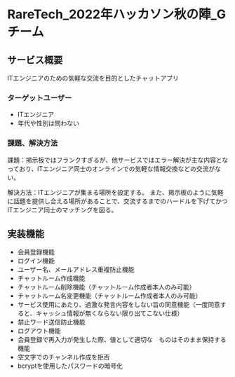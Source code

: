 # RareTech_2022年ハッカソン秋の陣_Gチーム

## サービス概要
ITエンジニアのための気軽な交流を目的としたチャットアプリ

### ターゲットユーザー
- ITエンジニア
- 年代や性別は問わない

### 課題、解決方法
課題：掲示板ではフランクすぎるが、他サービスではエラー解決が主な内容となっており、ITエンジニア同士のオンラインでの気軽な情報交換などの交流がない。

解決方法：ITエンジニアが集まる場所を設定する。
また、掲示板のように気軽に話題を提供し合える場所があることで、交流するまでのハードルを下げてかつITエンジニア同士のマッチングを図る。

## 実装機能
- 会員登録機能
- ログイン機能
- ユーザー名、メールアドレス重複防止機能
- チャットルーム作成機能
- チャットルーム削除機能（チャットルーム作成者本人のみ可能）
- チャットルーム名変更機能（チャットルーム作成者本人のみ可能）
- サービス使用にあたり、過激な発言内容をしない旨の同意機能（一度同意すると、キャッシュ情報が無くならない限り出てこない仕様）
- 禁止ワード送信防止機能
- ログアウト機能
- 会員登録で再入力が発生した際、値として適切な　ものはそのまま保持する機能
- 空文字でのチャンネル作成を拒否
- bcryptを使用したパスワードの暗号化
